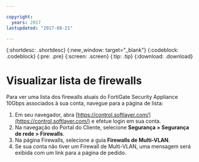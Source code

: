 ```yaml
---

copyright:
  years: 2017
lastupdated: "2017-08-21"

---
```


{:shortdesc: .shortdesc}
{:new_window: target="_blank"}
{:codeblock: .codeblock}
{:pre: .pre}
{:screen: .screen}
{:tip: .tip}
{:download: .download}

# Visualizar lista de firewalls
Para ver uma lista dos firewalls atuais do FortiGate Security Appliance 10Gbps associados à sua conta, navegue para a página de lista:

1. Em seu navegador, abra [https://control.softlayer.com/](https://control.softlayer.com/) e efetue login em sua conta.
2. Na navegação do Portal do Cliente, selecione **Segurança > Segurança de rede > Firewalls**.
3. Na página Firewalls, selecione a guia **Firewalls de Multi-VLAN**. 
4. Se sua conta não tiver um Firewall de Multi-VLAN, uma mensagem será exibida com um link para a página de pedido. 
